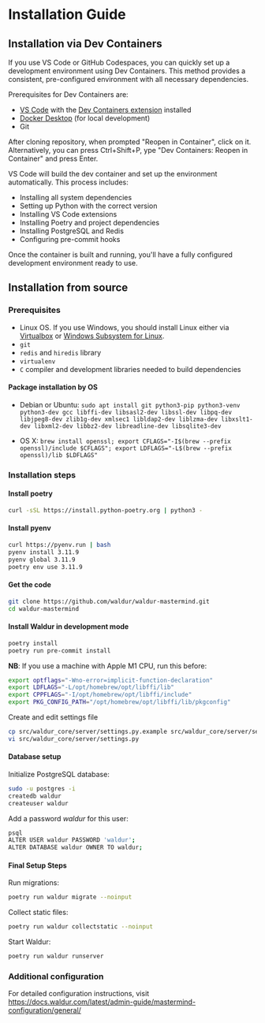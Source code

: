 # Installation Guide

## Installation via Dev Containers

If you use VS Code or GitHub Codespaces, you can quickly set up a development environment using Dev Containers. This method provides a consistent, pre-configured environment with all necessary dependencies.

Prerequisites for Dev Containers are:

- [VS Code](https://code.visualstudio.com/) with the [Dev Containers extension](https://marketplace.visualstudio.com/items?itemName=ms-vscode-remote.remote-containers) installed
- [Docker Desktop](https://www.docker.com/products/docker-desktop/) (for local development)
- Git

After cloning repository, when prompted "Reopen in Container", click on it. Alternatively, you can press Ctrl+Shift+P, ype "Dev Containers: Reopen in Container" and press Enter.

VS Code will build the dev container and set up the environment automatically. This process includes:

- Installing all system dependencies
- Setting up Python with the correct version
- Installing VS Code extensions
- Installing Poetry and project dependencies
- Installing PostgreSQL and Redis
- Configuring pre-commit hooks

Once the container is built and running, you'll have a fully configured development environment ready to use.

## Installation from source

### Prerequisites

- Linux OS. If you use Windows, you should install Linux either via
    [Virtualbox](https://www.freecodecamp.org/news/how-to-install-ubuntu-with-oracle-virtualbox/)
    or [Windows Subsystem for Linux](https://docs.microsoft.com/en-us/windows/wsl/install).
- `git`
- `redis` and `hiredis` library
- `virtualenv`
- `C` compiler and development libraries needed to build dependencies

#### Package installation by OS

- Debian or Ubuntu:
    `sudo apt install git python3-pip python3-venv python3-dev gcc libffi-dev libsasl2-dev libssl-dev libpq-dev libjpeg8-dev zlib1g-dev xmlsec1 libldap2-dev liblzma-dev libxslt1-dev libxml2-dev libbz2-dev libreadline-dev libsqlite3-dev`

- OS X:
    `brew install openssl; export CFLAGS="-I$(brew --prefix openssl)/include $CFLAGS"; export LDFLAGS="-L$(brew --prefix openssl)/lib $LDFLAGS"`

### Installation steps

#### Install poetry

```bash
curl -sSL https://install.python-poetry.org | python3 -
```

#### Install pyenv

```bash
curl https://pyenv.run | bash
pyenv install 3.11.9
pyenv global 3.11.9
poetry env use 3.11.9
```

#### Get the code

```bash
git clone https://github.com/waldur/waldur-mastermind.git
cd waldur-mastermind
```

#### Install Waldur in development mode

```bash
poetry install
poetry run pre-commit install
```

**NB**: If you use a machine with Apple M1 CPU, run this before:

```bash
export optflags="-Wno-error=implicit-function-declaration"
export LDFLAGS="-L/opt/homebrew/opt/libffi/lib"
export CPPFLAGS="-I/opt/homebrew/opt/libffi/include"
export PKG_CONFIG_PATH="/opt/homebrew/opt/libffi/lib/pkgconfig"
```

Create and edit settings file

```bash
cp src/waldur_core/server/settings.py.example src/waldur_core/server/settings.py
vi src/waldur_core/server/settings.py
```

#### Database setup

Initialize PostgreSQL database:

```bash
sudo -u postgres -i
createdb waldur
createuser waldur
```

Add a password *waldur* for this user:

```bash
psql
ALTER USER waldur PASSWORD 'waldur';
ALTER DATABASE waldur OWNER TO waldur;
```

#### Final Setup Steps

Run migrations:

```bash
poetry run waldur migrate --noinput
```

Collect static files:

```bash
poetry run waldur collectstatic --noinput
```

Start Waldur:

```bash
poetry run waldur runserver
```

### Additional configuration

For detailed configuration instructions, visit <https://docs.waldur.com/latest/admin-guide/mastermind-configuration/general/>
